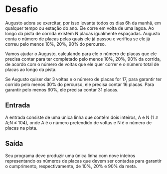 <h1>Desafio</h1>
Augusto adora se exercitar, por isso levanta todos os dias 6h da manhã, em qualquer tempo ou estação do ano. Ele corre em volta de uma lagoa. Ao longo da pista de corrida existem N placas igualmente espaçadas. Augusto conta o número de placas pelas quais ele já passou e verifica se ele já correu pelo menos 10%, 20%, 90% do percurso.

Vamos ajudar o Augusto, calculando para ele o número de placas que ele precisa contar para ter completado pelo menos 10%, 20%, 90% da corrida, de acordo com o número de voltas que ele quer correr e o número total de placas ao longo da pista.

Se Augusto quiser dar 3 voltas e o número de placas for 17, para garantir ter corrido pelo menos 30% do percurso, ele precisa contar 16 placas. Para garantir pelo menos 60%, ele precisa contar 31 placas.

<h2>Entrada</h2>
A entrada consiste de uma única linha que contém dois inteiros, A e N (1 ≤ A;N ≤ 104), onde A é o número pretendido de voltas e N é o número de placas na pista.

<h2>Saída</h2>
Seu programa deve produzir uma única linha com nove inteiros representando os números de placas que devem ser contadas para garantir o cumprimento, respectivamente, de 10%, 20% e 90% da meta.